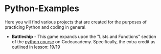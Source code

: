 # Python-Examples
Here you will find various projects that are created for the purposes of practicing Python and coding in general.
<ul>
  <li><strong>Battleship</strong> - This game expands upon the "Lists and Functions" section of the <a href="https://www.codecademy.com/tracks/python" target="_blank"/>python course</a> on Codeacademy. Specifically, the extra credit as outlined in lesson: 19/19</li> 
</ul>
